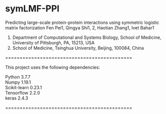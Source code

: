 # symLMF-PPI
Predicting large-scale protein-protein interactions using symmetric logistic matrix factorization 
Fen Pei1, Qingya Shi1, 2, Haotian Zhang1, Ivet Bahar1
1. Department of Computational and Systems Biology, School of Medicine, University of Pittsburgh, PA, 15213, USA
2. School of Medicine, Tsinghua University, Beijing, 100084, China 

============================================

This project uses the following dependencies:

Python 3.7.7  
Numpy 1.19.1  
Scikit-learn 0.23.1  
Tensorflow 2.2.0  
keras 2.4.3  

============================================

